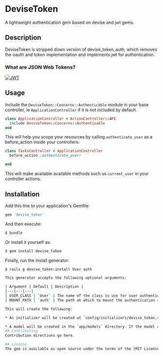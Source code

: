 # DeviseToken
A lightweight authentication gem based on devise and jwt gems.

## Description
DeviseToken is stripped down version of devise_token_auth, which removes the  oauth and token implementation  and implements jwt for authentication.

### What are JSON Web Tokens?

[![JWT](http://jwt.io/assets/badge.svg)](http://jwt.io/)


## Usage

Include the `DeviseToken::Concerns::Authenticable` module in your base controller, ie  `ApplicationController` if it is not included by default.

```ruby
class ApplicationController < ActionController::API
  include DeviseToken::Concerns::Authenticable
end
```
This will help you scope your resources by calling `authenticate_user` as a before_action
inside your controllers:
```ruby
class TasksController < ApplicationController
  before_action :authenticate_user!

end
```

This will make available available methods such us `current_user` in your controller actions.

## Installation
Add this line to your application's Gemfile:

```ruby
gem 'devise_token'
```

And then execute:
```bash
$ bundle
```

Or install it yourself as:
```bash
$ gem install devise_token
```

Finally, run the install generator:

```bash
$ rails g devise_token:install User auth

This generator accepts the following optional arguments:

| Argument | Default | Description |
|---|---|---|
| USER_CLASS | `User` | The name of the class to use for user authentication. |
| MOUNT_PATH | `auth` | The path at which to mount the authentication routes.

This will create the following:

* An initializer will be created at `config/initializers/devise_token.rb`

* A model will be created in the `app/models` directory. If the model already exists, a concern will be included at the top of the file.
## Contributing
Contribution directions go here.

## License
The gem is available as open source under the terms of the [MIT License](http://opensource.org/licenses/MIT).
